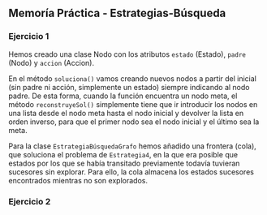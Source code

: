 ## Memoría Práctica - Estrategias-Búsqueda

### Ejercicio 1

Hemos creado una clase Nodo con los atributos `estado` (Estado), `padre` (Nodo) y `accion` (Accion).


En el método `soluciona()` vamos creando nuevos nodos a partir del inicial (sin padre ni acción, simplemente un estado) siempre indicando al nodo padre. De esta forma, cuando la función encuentra un nodo meta, el método `reconstruyeSol()` simplemente tiene que ir introducir los nodos en una lista desde el nodo meta hasta el nodo inicial y devolver la lista en orden inverso, para que el primer nodo sea el nodo inicial y el último sea la meta.


Para la clase `EstrategiaBúsquedaGrafo` hemos añadido una frontera (cola), que soluciona el problema de `Estrategia4`, en la que era posible que estados por los que se había transitado previamente todavía tuvieran sucesores sin explorar. Para ello, la cola almacena los estados sucesores encontrados mientras no son explorados.


### Ejercicio 2


